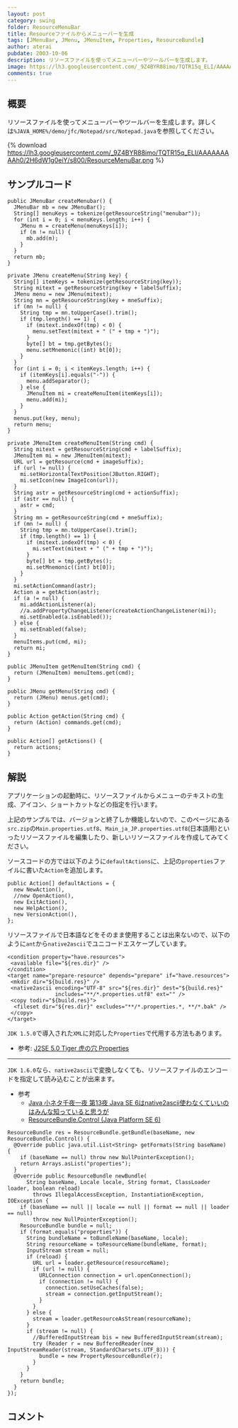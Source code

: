 ```yaml
---
layout: post
category: swing
folder: ResourceMenuBar
title: Resourceファイルからメニューバーを生成
tags: [JMenuBar, JMenu, JMenuItem, Properties, ResourceBundle]
author: aterai
pubdate: 2003-10-06
description: リソースファイルを使ってメニューバーやツールバーを生成します。
image: https://lh3.googleusercontent.com/_9Z4BYR88imo/TQTR15q_ELI/AAAAAAAAAh0/2H6dW1g0eiY/s800/ResourceMenuBar.png
comments: true
---
```

## 概要
リソースファイルを使ってメニューバーやツールバーを生成します。詳しくは`%JAVA_HOME%/demo/jfc/Notepad/src/Notepad.java`を参照してください。

{% download https://lh3.googleusercontent.com/_9Z4BYR88imo/TQTR15q_ELI/AAAAAAAAAh0/2H6dW1g0eiY/s800/ResourceMenuBar.png %}

## サンプルコード
<pre class="prettyprint"><code>public JMenuBar createMenubar() {
  JMenuBar mb = new JMenuBar();
  String[] menuKeys = tokenize(getResourceString("menubar"));
  for (int i = 0; i &lt; menuKeys.length; i++) {
    JMenu m = createMenu(menuKeys[i]);
    if (m != null) {
      mb.add(m);
    }
  }
  return mb;
}

private JMenu createMenu(String key) {
  String[] itemKeys = tokenize(getResourceString(key));
  String mitext = getResourceString(key + labelSuffix);
  JMenu menu = new JMenu(mitext);
  String mn = getResourceString(key + mneSuffix);
  if (mn != null) {
    String tmp = mn.toUpperCase().trim();
    if (tmp.length() == 1) {
      if (mitext.indexOf(tmp) &lt; 0) {
        menu.setText(mitext + " (" + tmp + ")");
      }
      byte[] bt = tmp.getBytes();
      menu.setMnemonic((int) bt[0]);
    }
  }
  for (int i = 0; i &lt; itemKeys.length; i++) {
    if (itemKeys[i].equals("-")) {
      menu.addSeparator();
    } else {
      JMenuItem mi = createMenuItem(itemKeys[i]);
      menu.add(mi);
    }
  }
  menus.put(key, menu);
  return menu;
}

private JMenuItem createMenuItem(String cmd) {
  String mitext = getResourceString(cmd + labelSuffix);
  JMenuItem mi = new JMenuItem(mitext);
  URL url = getResource(cmd + imageSuffix);
  if (url != null) {
    mi.setHorizontalTextPosition(JButton.RIGHT);
    mi.setIcon(new ImageIcon(url));
  }
  String astr = getResourceString(cmd + actionSuffix);
  if (astr == null) {
    astr = cmd;
  }
  String mn = getResourceString(cmd + mneSuffix);
  if (mn != null) {
    String tmp = mn.toUpperCase().trim();
    if (tmp.length() == 1) {
      if (mitext.indexOf(tmp) &lt; 0) {
        mi.setText(mitext + " (" + tmp + ")");
      }
      byte[] bt = tmp.getBytes();
      mi.setMnemonic((int) bt[0]);
    }
  }
  mi.setActionCommand(astr);
  Action a = getAction(astr);
  if (a != null) {
    mi.addActionListener(a);
    //a.addPropertyChangeListener(createActionChangeListener(mi));
    mi.setEnabled(a.isEnabled());
  } else {
    mi.setEnabled(false);
  }
  menuItems.put(cmd, mi);
  return mi;
}

public JMenuItem getMenuItem(String cmd) {
  return (JMenuItem) menuItems.get(cmd);
}

public JMenu getMenu(String cmd) {
  return (JMenu) menus.get(cmd);
}

public Action getAction(String cmd) {
  return (Action) commands.get(cmd);
}

public Action[] getActions() {
  return actions;
}
</code></pre>

## 解説
アプリケーションの起動時に、リソースファイルからメニューのテキストの生成、アイコン、ショートカットなどの指定を行います。

上記のサンプルでは、バージョンと終了しか機能しないので、このページにある`src.zip`の`Main.properties.utf8`、`Main_ja_JP.properties.utf8`(日本語用)といったリソースファイルを編集したり、新しいリソースファイルを作成してみてください。

ソースコードの方では以下のように`defaultActions`に、上記の`properties`ファイルに書いた`Action`を追加します。

<pre class="prettyprint"><code>public Action[] defaultActions = {
  new NewAction(),
  //new OpenAction(),
  new ExitAction(),
  new HelpAction(),
  new VersionAction(),
};
</code></pre>

リソースファイルで日本語などをそのまま使用することは出来ないので、以下のように`ant`から`native2ascii`でユニコードエスケープしています。

<pre class="prettyprint"><code>&lt;condition property="have.resources"&gt;
 &lt;available file="${res.dir}" /&gt;
&lt;/condition&gt;
&lt;target name="prepare-resource" depends="prepare" if="have.resources"&gt;
 &lt;mkdir dir="${build.res}" /&gt;
 &lt;native2ascii encoding="UTF-8" src="${res.dir}" dest="${build.res}"
               includes="**/*.properties.utf8" ext="" /&gt;
 &lt;copy todir="${build.res}"&gt;
  &lt;fileset dir="${res.dir}" excludes="**/*.properties.*, **/*.bak" /&gt;
 &lt;/copy&gt;
&lt;/target&gt;
</code></pre>

`JDK 1.5.0`で導入された`XML`に対応した`Properties`で代用する方法もあります。

- 参考: [J2SE 5.0 Tiger 虎の穴 Properties](http://www.javainthebox.net/laboratory/J2SE1.5/TinyTips/Properties/Properties.html)

<!-- dummy comment line for breaking list -->

- - - -
`JDK 1.6.0`なら、`native2ascii`で変換しなくても、リソースファイルのエンコードを指定して読み込むことが出来ます。

- 参考
    - [Java 小ネタ千夜一夜 第13夜 Java SE 6はnative2ascii使わなくていいのはみんな知っていると思うが](http://d.hatena.ne.jp/shin/20090707/p4)
    - [ResourceBundle.Control (Java Platform SE 6)](http://docs.oracle.com/javase/jp/6/api/java/util/ResourceBundle.Control.html)

<!-- dummy comment line for breaking list -->

<pre class="prettyprint"><code>ResourceBundle res = ResourceBundle.getBundle(baseName, new ResourceBundle.Control() {
  @Override public java.util.List&lt;String&gt; getFormats(String baseName) {
    if (baseName == null) throw new NullPointerException();
    return Arrays.asList("properties");
  }
  @Override public ResourceBundle newBundle(
      String baseName, Locale locale, String format, ClassLoader loader, boolean reload)
        throws IllegalAccessException, InstantiationException, IOException {
    if (baseName == null || locale == null || format == null || loader == null)
        throw new NullPointerException();
    ResourceBundle bundle = null;
    if (format.equals("properties")) {
      String bundleName = toBundleName(baseName, locale);
      String resourceName = toResourceName(bundleName, format);
      InputStream stream = null;
      if (reload) {
        URL url = loader.getResource(resourceName);
        if (url != null) {
          URLConnection connection = url.openConnection();
          if (connection != null) {
            connection.setUseCaches(false);
            stream = connection.getInputStream();
          }
        }
      } else {
        stream = loader.getResourceAsStream(resourceName);
      }
      if (stream != null) {
        //BufferedInputStream bis = new BufferedInputStream(stream);
        try (Reader r = new BufferedReader(new InputStreamReader(stream, StandardCharsets.UTF_8))) {
          bundle = new PropertyResourceBundle(r);
        }
      }
    }
    return bundle;
  }
});
</code></pre>

## コメント

